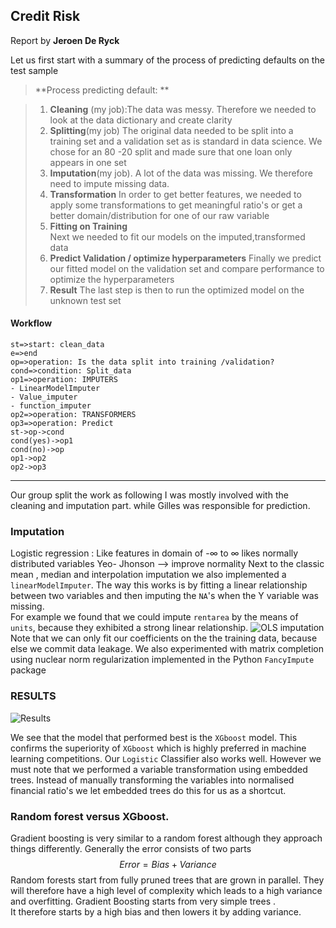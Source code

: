 
Credit Risk
----------
Report by __Jeroen De Ryck__


 Let us first start with a summary of the process of predicting defaults on the test sample
> **Process predicting default: **

> 1. __Cleaning__ (my job):The data was messy. Therefore we needed to look at the data dictionary and create clarity
> 2. __Splitting__(my job) The original data needed to be split into a training set and a validation set as is standard in data science. We chose for an 80 -20 split and made sure that one loan only appears in one set 
> 3. __Imputation__(my job). 
>  A lot of the data was missing. We therefore need to impute missing data. 
> 4. __Transformation__
> In order to get better features, we needed to apply some transformations to get meaningful ratio's or get a better domain/distribution for one of our raw variable
> 5. __Fitting on Training__  
> Next we needed to fit our models on the imputed,transformed data
> 6. __Predict Validation / optimize hyperparameters__
> Finally we predict our fitted model on the validation set and compare performance to optimize the hyperparameters 
> 7. __Result__
> The last step is then to run the optimized model on the unknown test set

#### <i class="icon-file"></i> Workflow

```flow
st=>start: clean_data
e=>end
op=>operation: Is the data split into training /validation?
cond=>condition: Split_data
op1=>operation: IMPUTERS
- LinearModelImputer
- Value_imputer
- function_imputer
op2=>operation: TRANSFORMERS
op3=>operation: Predict
st->op->cond
cond(yes)->op1
cond(no)->op
op1->op2
op2->op3
```
----------
Our group split the work as following
 I was mostly involved with the cleaning and imputation part. while Gilles was responsible for  prediction.
### Imputation 
Logistic regression : Like features in domain of -$\infty$ to $\infty$ likes normally distributed variables 
Yeo- Jhonson --> improve normality
Next to the classic mean , median and interpolation imputation we also implemented a `linearModelImputer`.
The way this works is by fitting a linear relationship between two variables and then imputing the `NA`'s when the Y variable was missing.   
For example we found that we could impute `rentarea` by the means of `units`, because they exhibited a strong linear relationship.
![OLS imputation](https://files.slack.com/files-pri/T4XATEEGJ-F5G1JUCG6/pasted_image_at_2017_05_18_07_11_pm.png)
Note that we can only fit our coefficients on the the training data, because else we commit data leakage.
We also experimented with matrix completion using nuclear norm regularization implemented in the Python `FancyImpute` package 




### RESULTS
![Results](https://lh3.googleusercontent.com/-kJo5xgWnmEY/WYTTMe4RA1I/AAAAAAAAAAM/tWSKExWRD_spD5MZtyOGO52evXlk39PygCLcBGAs/s0/Screen+Shot+2017-08-04+at+22.02.14.png "Screen Shot 2017-08-04 at 22.02.14.png")

We see that the model that performed best is the `XGboost` model.
This confirms the superiority of `XGboost` which is highly preferred in machine learning competitions.
Our `Logistic` Classifier also works well. However we must note that we performed a variable transformation using embedded trees. 
Instead of manually transforming the variables into normalised financial ratio's we let embedded trees do this for us as a shortcut.


### Random forest versus XGboost.
Gradient boosting is very similar to a random forest although  they approach things differently.
Generally the error consists of   two parts $$Error = Bias + Variance  $$ 
Random forests start from fully pruned trees that are grown in parallel. They will therefore have a high level of complexity which leads to a high variance and overfitting.
Gradient Boosting starts from very simple trees .  
It therefore starts by a high bias and then lowers it by adding variance.